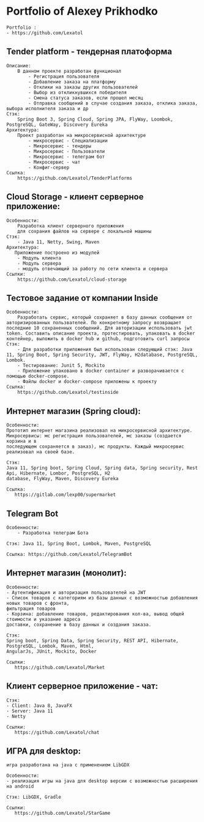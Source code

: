 # Portfolio of Alexey Prikhodko

    Portfolio : 
    - https://github.com/Lexatol


## Tender platform - тендерная платоформа
    Описание:
        В данном проекте разработан функционал 
            - Регистрация пользователя
            - Добавление заказа на платформу
            - Отклики на заказы других пользователей
            - Выбор из откликнувшихся победителя
            - Смена статуса заказов, если прошел месяц
            - Отправка сообщений в случае создания заказа, отклика заказа, выбора исполнителя заказа и др
    Стэк:
        Spring Boot 3, Spring Cloud, Spring JPA, FlyWay, Loombok, PostgreSQL, GateWay, Discovery Eureka
    Архитектура:
        Проект разработан на микросервисной архитектуре
            - микросервис - Специализации
            - Микросервис - тендеры
            - Микросервис - Пользователи
            - Микросервис - телеграм бот
            - Микросервис - чат
            - Конфиг-сервер
    Ссылка:
        https://github.com/Lexatol/TenderPlatforms

## Cloud Storage - клиент серверное приложение:
    Особенности:
        Разработка клиент серверного приложения 
        для сохрания файлов на сервере с локальной машины
    Стэк:
        - Java 11, Netty, Swing, Maven
    Архитектура:
       Приложение построено из модулей
        - Модуль клиента
        - Модуль сервера
        - модуль отвечающий за работу по сети клиента и сервера
    Ссылки:
        https://github.com/Lexatol/cloud-storage


## Тестовое задание от компании Inside
    Особенности:
        Разработать сервис, который сохраняет в базу данных сообщения от авторизированных пользвателей. По конкретному запросу возвращает последние 10 сохраненных сообщений. Для авторизации использовать jwt token. Составить описание проекта, протестировать, упаковать в docker контейнер, выложить в docker hub и github, подготовить curl запросы
    Стэк:
        - Для разработки приложения был использован следующий стэк: Java 11, Spring Boot, Spring Security, JWT, FlyWay, H2database, PostgreSQL, Lombok. 
        - Тестирование: Junit 5, Mockito
        - Приложение упаковано в docker сontainer и разворачивается с помощью docker-compose.
        - Файлы docker и docker-compose приложены к проекту
    Ссылка:
        https://github.com/Lexatol/testinside


## Интернет магазин (Spring cloud):

    Особенности:
    Прототип интернет магазина реализовал на микросервисной архитектуре.
    Микросервисы: мс регистрация пользователей, мс заказы (создается корзина и в
    последующем сохраняется в заказ), мс продукты. Каждый микросервис реализовал на своей базе.

    Стэк:
    Java 11, Spring boot, Spring Cloud, Spring data, Spring security, Rest Api, Hibernate, Lombor, PostgreSQL, H2
    database, FlyWay, Maven, Discovery Eureka
    
    Ссылка:
       https://gitlab.com/lexp00/supermarket

## Telegram Bot
    Особенности:
        - Разработка телеграм Бота

    Стэк: Java 11, Spring Boot, Lombok, Maven, PostgreSQL
    
    Ссылка: https://github.com/Lexatol/TelegramBot


## Интернет магазин (монолит):

    Особенности:
    - Аутентификация и авторизация пользователей на JWT
    - Список товаров с категориям из базы данных с возможностью добавления новых товаров с фронта,
    фильтрация товаров
    - Корзина: добавление товаров, редактирования кол-ва, вывод общей стоимости и указание адреса
    доставки, сохранение в базу данных и создания заказа.
    
    Стэк:
    Spring boot, Spring Data, Spring Security, REST API, Hibernate, PostgreSQL, Lombok, Maven, Html,
    AngularJs, JUnit, Mockito, Docker
    
    Ссылки:
       https://github.com/Lexatol/Market


## Клиент серверное приложение - чат:

    Стэк:
    - Client: Java 8, JavaFX
    - Server: Java 11
    - Netty
    
    Ссылки:
       https://github.com/Lexatol/chat

## ИГРА для desktop:
    игра разработана на java с применением LibGDX
    
    Особенности:
    - реализация игры на java для desktop версии с возможностью расширения на android
    
    Стэк: LibGDX, Gradle

    Ссылки:
       https://github.com/Lexatol/StarGame

